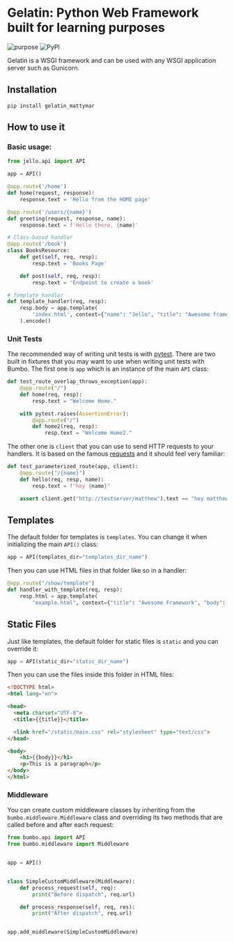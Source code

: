 # Gelatin: Python Web Framework built for learning purposes

![purpose](https://img.shields.io/badge/purpose-learning-green.svg)
![PyPI](https://img.shields.io/pypi/v/gelatin_mattymar.svg)

Gelatin is a WSGI framework and can be used with any WSGI application server such as Gunicorn.

## Installation

```shell
pip install gelatin_mattymar
```

## How to use it

### Basic usage:

```python
from jello.api import API

app = API()

@app.route('/home')
def home(request, response):
    response.text = 'Hello from the HOME page'

@app.route('/users/{name}')
def greeting(request, response, name):
    response.text = f'Hello there, {name}'

# Class-based handler
@app.route('/book')
class BooksResource:
    def get(self, req, resp):
        resp.text = 'Books Page'

    def post(self, req, resp):
        resp.text = 'Endpoint to create a book'

# Template handler
def template_handler(req, resp):
    resp.body = app.template(
        'index.html', context={"name": "Jello", "title": "Awesome framework"}
    ).encode()
```

### Unit Tests

The recommended way of writing unit tests is with [pytest](https://docs.pytest.org/en/latest/). There are two built in fixtures
that you may want to use when writing unit tests with Bumbo. The first one is `app` which is an instance of the main `API` class:

```python
def test_route_overlap_throws_exception(app):
    @app.route("/")
    def home(req, resp):
        resp.text = "Welcome Home."

    with pytest.raises(AssertionError):
        @app.route("/")
        def home2(req, resp):
            resp.text = "Welcome Home2."
```

The other one is `client` that you can use to send HTTP requests to your handlers. It is based on the famous [requests](http://docs.python-requests.org/en/master/) and it should feel very familiar:

```python
def test_parameterized_route(app, client):
    @app.route("/{name}")
    def hello(req, resp, name):
        resp.text = f"hey {name}"

    assert client.get("http://testserver/matthew").text == "hey matthew"
```

## Templates

The default folder for templates is `templates`. You can change it when initializing the main `API()` class:

```python
app = API(templates_dir="templates_dir_name")
```

Then you can use HTML files in that folder like so in a handler:

```python
@app.route("/show/template")
def handler_with_template(req, resp):
    resp.html = app.template(
        "example.html", context={"title": "Awesome Framework", "body": "welcome to the future!"})
```

## Static Files

Just like templates, the default folder for static files is `static` and you can override it:

```python
app = API(static_dir="static_dir_name")
```

Then you can use the files inside this folder in HTML files:

```html
<!DOCTYPE html>
<html lang="en">

<head>
  <meta charset="UTF-8">
  <title>{{title}}</title>

  <link href="/static/main.css" rel="stylesheet" type="text/css">
</head>

<body>
    <h1>{{body}}</h1>
    <p>This is a paragraph</p>
</body>
</html>
```

### Middleware

You can create custom middleware classes by inheriting from the `bumbo.middleware.Middleware` class and overriding its two methods
that are called before and after each request:

```python
from bumbo.api import API
from bumbo.middleware import Middleware


app = API()


class SimpleCustomMiddleware(Middleware):
    def process_request(self, req):
        print("Before dispatch", req.url)

    def process_response(self, req, res):
        print("After dispatch", req.url)


app.add_middleware(SimpleCustomMiddleware)
```
